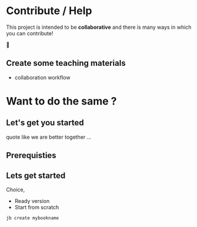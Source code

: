 # Contribute / Help

This project is intended to be **collaborative** and there is many ways in which you can contribute!

&#128064;

## Create some teaching materials

- collaboration workflow



# Want to do the same ?

## Let's get you started

quote like we are better together ...

## Prerequisties


## Lets get started

Choice,
- Ready version
- Start from scratch

```
jb create mybookname
```
